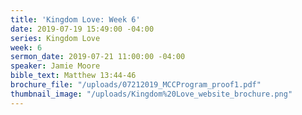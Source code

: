 ```yaml
---
title: 'Kingdom Love: Week 6'
date: 2019-07-19 15:49:00 -04:00
series: Kingdom Love
week: 6
sermon_date: 2019-07-21 11:00:00 -04:00
speaker: Jamie Moore
bible_text: Matthew 13:44-46
brochure_file: "/uploads/07212019_MCCProgram_proof1.pdf"
thumbnail_image: "/uploads/Kingdom%20Love_website_brochure.png"
---
```


